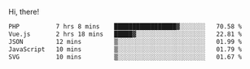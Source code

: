 Hi, there! 

<!--START_SECTION:waka-->

```txt
PHP          7 hrs 8 mins    █████████████████▓░░░░░░░   70.58 %
Vue.js       2 hrs 18 mins   █████▓░░░░░░░░░░░░░░░░░░░   22.81 %
JSON         12 mins         ▒░░░░░░░░░░░░░░░░░░░░░░░░   01.99 %
JavaScript   10 mins         ▒░░░░░░░░░░░░░░░░░░░░░░░░   01.79 %
SVG          10 mins         ▒░░░░░░░░░░░░░░░░░░░░░░░░   01.67 %
```

<!--END_SECTION:waka-->
